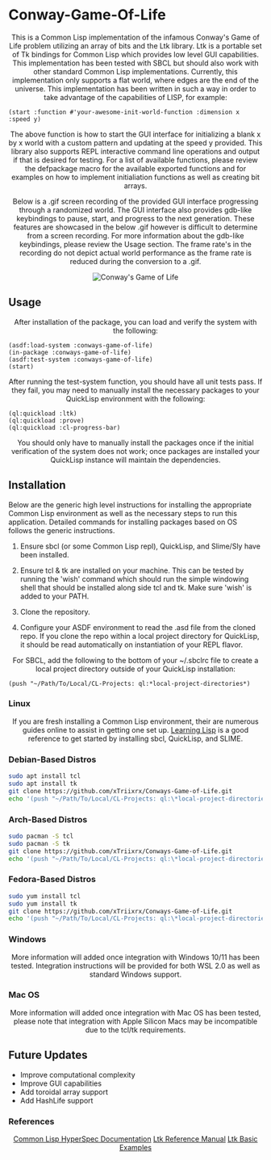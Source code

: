 # Conway-Game-Of-Life

<p align="center">
This is a Common Lisp implementation of the infamous Conway's Game of Life problem utilizing an array of bits and the Ltk library. Ltk is a portable set of Tk bindings for Common Lisp which provides low level GUI capabilities. This implementation has been tested with SBCL but should also work with other standard Common Lisp implementations. Currently, this implementation only supports a flat world, where edges are the end of the universe. This implementation has been written in such a way in order to take advantage of the capabilities of LISP, for example:
</p>

```Lisp
(start :function #'your-awesome-init-world-function :dimension x :speed y)
```

<p align="center">
The above function is how to start the GUI interface for initializing a blank x by x world with a custom pattern and updating at the speed y provided. This library also supports REPL interactive command line operations and output if that is desired for testing. For a list of available functions, please review the defpackage macro for the available exported functions and for examples on how to implement initialiation functions as well as creating bit arrays.
</p>

<p align="center">
Below is a .gif screen recording of the provided GUI interface progressing through a randomized world. The GUI interface also provides gdb-like keybindings to pause, start, and progress to the next generation. These features are showcased in the below .gif however is difficult to determine from a screen recording. For more information about the gdb-like keybindings, please review the Usage section. The frame rate's in the recording do not depict actual world performance as the frame rate is reduced during the conversion to a .gif.
</p>

<p align="center">
    <img src="https://github.com/xTriixrx/Conways-Game-of-Life/blob/main/imgs/game-of-life.gif" alt="Conway's Game of Life"
</p>

## Usage

<p align="center">
After installation of the package, you can load and verify the system with the following:
</p>

```Lisp
(asdf:load-system :conways-game-of-life)
(in-package :conways-game-of-life)
(asdf:test-system :conways-game-of-life)
(start)
```

<p align="center">
After running the test-system function, you should have all unit tests pass. If they fail, you may need to manually install the necessary packages to your QuickLisp environment with the following:
</p>

```Lisp
(ql:quickload :ltk)
(ql:quickload :prove)
(ql:quickload :cl-progress-bar)
```

<p align="center">
You should only have to manually install the packages once if the initial verification of the system does not work; once packages are installed your QuickLisp instance will maintain the dependencies.
</p>

## Installation

Below are the generic high level instructions for installing the appropriate Common Lisp environment as well as the necessary steps to run this application. Detailed commands for installing packages based on OS follows the generic instructions. 

1. Ensure sbcl (or some Common Lisp repl), QuickLisp, and Slime/Sly have been installed.

2. Ensure tcl & tk are installed on your machine. This can be tested by running the 'wish' command which should run the simple windowing shell that should be installed along side tcl and tk. Make sure 'wish' is added to your PATH.

3. Clone the repository.

4. Configure your ASDF environment to read the .asd file from the cloned repo. If you clone the repo within a local project directory for QuickLisp, it should be read automatically on instantiation of your REPL flavor.

<p align="center">
For SBCL, add the following to the bottom of your ~/.sbclrc file to create a local project directory outside of your QuickLisp installation: 
</p>

```Lisp
(push "~/Path/To/Local/CL-Projects: ql:*local-project-directories*)
```

### Linux

<p align="center">
If you are fresh installing a Common Lisp environment, their are numerous guides online to assist in getting one set up.
<a href="https://lisp-lang.org/learn/getting-started/">Learning Lisp</a>
is a good reference to get started by installing sbcl, QuickLisp, and SLIME.
</p>

### Debian-Based Distros

```Bash
sudo apt install tcl
sudo apt install tk
git clone https://github.com/xTriixrx/Conways-Game-of-Life.git
echo '(push "~/Path/To/Local/CL-Projects: ql:\*local-project-directories\*)' >> ~/.sbclrc
```

### Arch-Based Distros

```Bash
sudo pacman -S tcl
sudo pacman -S tk
git clone https://github.com/xTriixrx/Conways-Game-of-Life.git
echo '(push "~/Path/To/Local/CL-Projects: ql:\*local-project-directories\*)' >> ~/.sbclrc
```

### Fedora-Based Distros

```Bash
sudo yum install tcl
sudo yum install tk
git clone https://github.com/xTriixrx/Conways-Game-of-Life.git
echo '(push "~/Path/To/Local/CL-Projects: ql:\*local-project-directories\*)' >> ~/.sbclrc
```

### Windows

<p align="center">
More information will added once integration with Windows 10/11 has been tested. Integration instructions will be provided for both WSL 2.0 as well as standard Windows support.
</p>

### Mac OS

<p align="center">
More information will added once integration with Mac OS has been tested, please note that integration with Apple Silicon Macs may be incompatible due to the tcl/tk requirements.
</p>

## Future Updates

* Improve computational complexity
* Improve GUI capabilities
* Add toroidal array support
* Add HashLife support

### References

<p align="center">
    <a href="http://www.lispworks.com/documentation/HyperSpec/Front/index.htm">Common Lisp HyperSpec Documentation</a>
    <a href="https://quickref.common-lisp.net/ltk.html">Ltk Reference Manual</a>
    <a href="https://en.m.wikibooks.org/wiki/Common_Lisp/External_libraries/Ltk">Ltk Basic Examples</a>
    <a href=""></a>
    <a href=""></a>
    <a href=""></a>
</p>